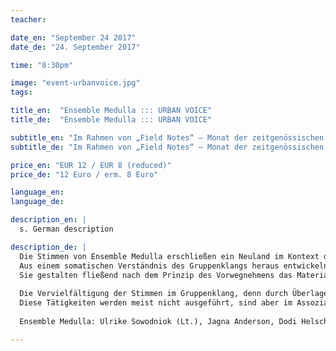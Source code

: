 ```yaml
---
teacher:

date_en: "September 24 2017"
date_de: "24. September 2017"

time: "8:30pm"

image: "event-urbanvoice.jpg"
tags:

title_en:  "Ensemble Medulla ::: URBAN VOICE"
title_de:  "Ensemble Medulla ::: URBAN VOICE"

subtitle_en: "Im Rahmen von „Field Notes“ – Monat der zeitgenössischen Musik"
subtitle_de: "Im Rahmen von „Field Notes“ – Monat der zeitgenössischen Musik"

price_en: "EUR 12 / EUR 8 (reduced)"
price_de: "12 Euro / erm. 8 Euro"

language_en:
language_de:

description_en: |
  s. German description

description_de: |
  Die Stimmen von Ensemble Medulla erschließen ein Neuland im Kontext der zeitgenössischen experimentellen Musik.   
  Aus einem somatischen Verständnis des Gruppenklangs heraus entwickeln die Sängerinnen ein faszinierend kontinuierliches Klangspektrum, das ihnen erlaubt, mit großer Leichtigkeit verschiedenste Stimmqualitäten ineinander übergehen zu lassen.   
  Sie gestalten fließend nach dem Prinzip des Vorwegnehmens das Material für folgende Phrasen. Dabei kommt es zu einer Verschiebung, Verschmelzung und Umdeutung von genrespezifischen Qualitäten. Das Wiedereinbringen der Singstimme in das Spektrum der experimentellen Stimme, sowie der Übergang zwischen Alltagsstimme und künstlerischem Ausdruck, sind ihnen dabei wichtige Anliegen.  
  
  Die Vervielfältigung der Stimmen im Gruppenklang, denn durch Überlagerungen entstehen weit über fünf Solostimmen hinaus, bezeichnet die Gruppe als „kollektiven Analogspeicher“. Das Narrativ entfaltet sich in den Spannungs- und Zwischenräumen einer Klangreise durch verschiedene Zeitschichten und kulturelle Kontexte, in denen die Konstellation von „fünf Frauen singen“ – während sie alltäglichen Beschäftigungen nachgehen wie spinnen, stillen, Essen zubereiten, waschen etc. – endlos variiert.  
  Diese Tätigkeiten werden meist nicht ausgeführt, sind aber im Assoziationsraum der Performance hörbar und spürbar und unterlaufen eine kontinuierliche Verwandlung. Der kreative Raum des Ensembles speist sich aus der professionellen künstlerischen Kompetenz der Einzelnen in verschiedenen Sparten (Musik, Tanz, Performance, bildende Kunst, Poesie und Kostümbild) und verleiht ihm einen unverkennbaren Charakter.
  
  Ensemble Medulla: Ulrike Sowodniok (Lt.), Jagna Anderson, Dodi Helschinger, Lea Søvsø, Anna Weißenfels

---
```

